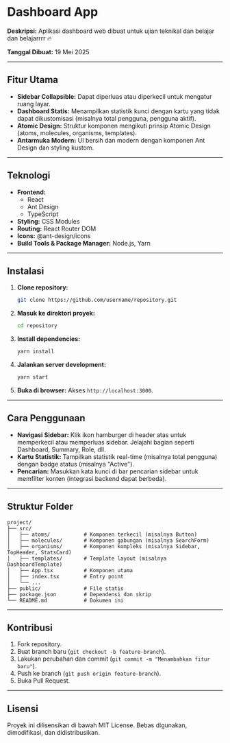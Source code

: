 # Dashboard App

**Deskripsi:**
Aplikasi dashboard web dibuat untuk ujian teknikal dan belajar dan belajarrrr 🔥

**Tanggal Dibuat:** 19 Mei 2025

---

## Fitur Utama

- **Sidebar Collapsible:** Dapat diperluas atau diperkecil untuk mengatur ruang layar.
- **Dashboard Statis:** Menampilkan statistik kunci dengan kartu yang tidak dapat dikustomisasi (misalnya total pengguna, pengguna aktif).
- **Atomic Design:** Struktur komponen mengikuti prinsip Atomic Design (atoms, molecules, organisms, templates).
- **Antarmuka Modern:** UI bersih dan modern dengan komponen Ant Design dan styling kustom.

---

## Teknologi

- **Frontend:**
  - React
  - Ant Design
  - TypeScript
- **Styling:** CSS Modules
- **Routing:** React Router DOM
- **Icons:** @ant-design/icons
- **Build Tools & Package Manager:** Node.js, Yarn

---

## Instalasi

1. **Clone repository:**
   ```bash
   git clone https://github.com/username/repository.git
   ```
2. **Masuk ke direktori proyek:**
   ```bash
   cd repository
   ```
3. **Install dependencies:**
   ```bash
   yarn install
   ```
4. **Jalankan server development:**
   ```bash
   yarn start
   ```
5. **Buka di browser:**
   Akses `http://localhost:3000`.

---

## Cara Penggunaan

- **Navigasi Sidebar:** Klik ikon hamburger di header atas untuk memperkecil atau memperluas sidebar. Jelajahi bagian seperti Dashboard, Summary, Role, dll.
- **Kartu Statistik:** Tampilkan statistik real-time (misalnya total pengguna) dengan badge status (misalnya "Active").
- **Pencarian:** Masukkan kata kunci di bar pencarian sidebar untuk memfilter konten (integrasi backend dapat berbeda).

---

## Struktur Folder

```text
project/
├── src/
│   ├── atoms/           # Komponen terkecil (misalnya Button)
│   ├── molecules/       # Komponen gabungan (misalnya SearchForm)
│   ├── organisms/       # Komponen kompleks (misalnya Sidebar, TopHeader, StatsCard)
│   ├── templates/       # Template layout (misalnya DashboardTemplate)
│   ├── App.tsx          # Komponen utama
│   ├── index.tsx        # Entry point
│   └── ...
├── public/              # File statis
├── package.json         # Dependensi dan skrip
└── README.md            # Dokumen ini
```

---

## Kontribusi

1. Fork repository.
2. Buat branch baru (`git checkout -b feature-branch`).
3. Lakukan perubahan dan commit (`git commit -m "Menambahkan fitur baru"`).
4. Push ke branch (`git push origin feature-branch`).
5. Buka Pull Request.

---

## Lisensi

Proyek ini dilisensikan di bawah MIT License. Bebas digunakan, dimodifikasi, dan didistribusikan.
